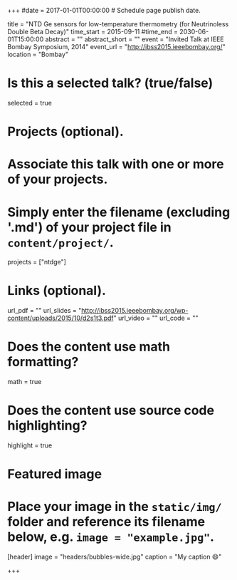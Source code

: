 +++
#date = 2017-01-01T00:00:00  # Schedule page publish date.

title = "NTD Ge sensors for low-temperature thermometry (for Neutrinoless Double Beta Decay)"
time_start = 2015-09-11
#time_end = 2030-06-01T15:00:00
abstract = ""
abstract_short = ""
event = "Invited Talk at IEEE Bombay Symposium, 2014"
event_url = "http://ibss2015.ieeebombay.org/"
location = "Bombay"

# Is this a selected talk? (true/false)
selected = true

# Projects (optional).
#   Associate this talk with one or more of your projects.
#   Simply enter the filename (excluding '.md') of your project file in `content/project/`.
projects = ["ntdge"]

# Links (optional).
url_pdf = ""
url_slides = "http://ibss2015.ieeebombay.org/wp-content/uploads/2015/10/d2s1t3.pdf"
url_video = ""
url_code = ""

# Does the content use math formatting?
math = true

# Does the content use source code highlighting?
highlight = true

# Featured image
# Place your image in the `static/img/` folder and reference its filename below, e.g. `image = "example.jpg"`.
[header]
image = "headers/bubbles-wide.jpg"
caption = "My caption :smile:"

+++
